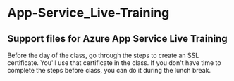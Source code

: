 # App-Service_Live-Training
## Support files for Azure App Service Live Training 

Before the day of the class, go through the steps to create an SSL certificate. You'll use that certificate in the class. If you don't have time to complete the steps before class, you can do it during the lunch break.
